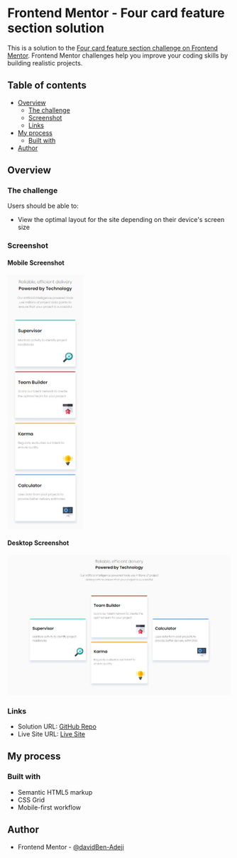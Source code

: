 # Frontend Mentor - Four card feature section solution

This is a solution to the [Four card feature section challenge on Frontend Mentor](https://www.frontendmentor.io/challenges/four-card-feature-section-weK1eFYK). Frontend Mentor challenges help you improve your coding skills by building realistic projects. 

## Table of contents

- [Overview](#overview)
  - [The challenge](#the-challenge)
  - [Screenshot](#screenshot)
  - [Links](#links)
- [My process](#my-process)
  - [Built with](#built-with)
- [Author](#author)


## Overview

### The challenge

Users should be able to:

- View the optimal layout for the site depending on their device's screen size

### Screenshot

#### Mobile Screenshot
![mobile_screenshot](./images/mobile-screenshot.jfif)

#### Desktop Screenshot
![desktop_screenshot](./images/desktop-screenshot.jfif)


### Links

- Solution URL: [GitHub Repo](https://github.com/davidBen-Adeji/frontend-mentor/tree/main/four_card_feature)
- Live Site URL: [Live Site](https://incandescent-cannoli-f9e617.netlify.app/)

## My process

### Built with

- Semantic HTML5 markup
- CSS Grid
- Mobile-first workflow

## Author

- Frontend Mentor - [@davidBen-Adeji](https://www.frontendmentor.io/profile/davidBen-Adeji)
